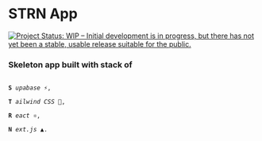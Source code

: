 # STRN App

[![Project Status: WIP – Initial development is in progress, but there has not yet been a stable, usable release suitable for the public.](https://www.repostatus.org/badges/latest/wip.svg)](https://www.repostatus.org/#wip)

### Skeleton app built with stack of
<code>
<b>S</b> <i>upabase</i> <b>⚡</b>, <br/>
<b>T</b> <i>ailwind CSS</i> <b>💨</b>, <br/>
<b>R</b> <i>eact</i> <b>⚛</b>, <br/>
<b>N</b> <i>ext.js</i> <b>▲</b>. <br/>
</code>